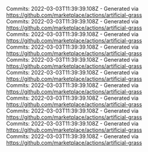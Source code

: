 Commits: 2022-03-03T11:39:39.108Z - Generated via https://github.com/marketplace/actions/artificial-grass
<br>
Commits: 2022-03-03T11:39:39.108Z - Generated via https://github.com/marketplace/actions/artificial-grass
<br>
Commits: 2022-03-03T11:39:39.108Z - Generated via https://github.com/marketplace/actions/artificial-grass
<br>
Commits: 2022-03-03T11:39:39.108Z - Generated via https://github.com/marketplace/actions/artificial-grass
<br>
Commits: 2022-03-03T11:39:39.108Z - Generated via https://github.com/marketplace/actions/artificial-grass
<br>
Commits: 2022-03-03T11:39:39.108Z - Generated via https://github.com/marketplace/actions/artificial-grass
<br>
Commits: 2022-03-03T11:39:39.108Z - Generated via https://github.com/marketplace/actions/artificial-grass
<br>
Commits: 2022-03-03T11:39:39.108Z - Generated via https://github.com/marketplace/actions/artificial-grass
<br>
Commits: 2022-03-03T11:39:39.108Z - Generated via https://github.com/marketplace/actions/artificial-grass
<br>
Commits: 2022-03-03T11:39:39.108Z - Generated via https://github.com/marketplace/actions/artificial-grass
<br>
Commits: 2022-03-03T11:39:39.108Z - Generated via https://github.com/marketplace/actions/artificial-grass
<br>
